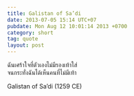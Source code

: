 ```yaml
---
title: Galistan of Sa’di
date: 2013-07-05 15:14 UTC+07
pubdate: Mon Aug 12 10:01:14 2013 +0700
category: short
tag: quote
layout: post
---
```


ฉันเศร้าใจที่ตัวเองไม่มีรองเท้าใส่  
จนกระทั่งฉันได้เห็นคนที่ไม่มีเท้า 

Galistan of Sa’di (1259 CE)
